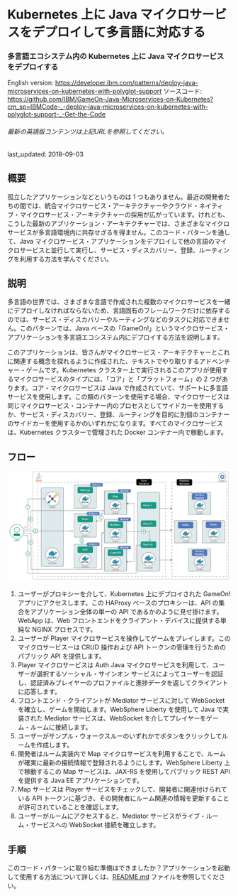 # Kubernetes 上に Java マイクロサービスをデプロイして多言語に対応する

### 多言語エコシステム内の Kubernetes 上に Java マイクロサービスをデプロイする

English version: https://developer.ibm.com/patterns/deploy-java-microservices-on-kubernetes-with-polyglot-support
  ソースコード: https://github.com/IBM/GameOn-Java-Microservices-on-Kubernetes?cm_sp=IBMCode-_-deploy-java-microservices-on-kubernetes-with-polyglot-support-_-Get-the-Code

###### 最新の英語版コンテンツは上記URLを参照してください。
last_updated: 2018-09-03

 
## 概要

孤立したアプリケーションなどというものは 1 つもありません。最近の開発者たちの間では、統合マイクロサービス・アーキテクチャーやクラウド・ネイティブ・マイクロサービス・アーキテクチャーの採用が広がっています。けれども、こうした最新のアプリケーション・アーキテクチャーでは、さまざまなマイクロサービスが多言語環境内に共存せざるを得ません。このコード・パターンを通して、Java マイクロサービス・アプリケーションをデプロイして他の言語のマイクロサービスと並行して実行し、サービス・ディスカバリー、登録、ルーティングを利用する方法を学んでください。

## 説明

多言語の世界では、さまざまな言語で作成された複数のマイクロサービスを一緒にデプロイしなければならないため、言語固有のフレームワークだけに依存するのでは、サービス・ディスカバリーやルーティングなどのタスクに対応できません。このパターンでは、Java ベースの「GameOn!」というマイクロサービス・アプリケーションを多言語エコシステム内にデプロイする方法を説明します。

このアプリケーションは、皆さんがマイクロサービス・アーキテクチャーとこれに関連する概念を探れるように作成された、テキストでやり取りするアドベンチャー・ゲームです。Kubernetes クラスター上で実行されるこのアプリが使用するマイクロサービスのタイプには、「コア」と「プラットフォーム」の 2 つがあります。コア・マイクロサービスは Java で作成されていて、サポートに多言語サービスを使用します。この類のパターンを使用する場合、マイクロサービスは同じマイクロサービス・コンテナー内のプロセスとしてサイドカーを使用するか、サービス・ディスカバリー、登録、ルーティングを目的に別個のコンテナーのサイドカーを使用するかのいずれかになります。すべてのマイクロサービスは、Kubernetes クラスターで管理された Docker コンテナー内で稼動します。

## フロー

![Kubernetes 上にマイクロサービスをデプロイする場合のフロー図](./images/arch-adventure-game.png)

1. ユーザーがプロキシーを介して、Kubernetes 上にデプロイされた GameOn! アプリにアクセスします。この HAProxy ベースのプロキシーは、API の集合をアプリケーション全体の単一の API であるかのように見せ掛けます。WebApp は、Web フロントエンドをクライアント・デバイスに提供する単純な NGINX プロセスです。
2. ユーザーが Player マイクロサービスを操作してゲームをプレイします。このマイクロサービスーは CRUD 操作および API トークンの管理を行うためのパブリック API を提供します。
3. Player マイクロサービスは Auth Java マイクロサービスを利用して、ユーザーが選択するソーシャル・サインオン サービスによってユーザーを認証し、認証済みプレイヤーのプロファイルと進捗データを返してクライアントに応答します。
4. フロントエンド・クライアントが Mediator サービスに対して WebSocket を確立し、ゲームを開始します。WebSphere Liberty を使用して Java で実装された Mediator サービスは、WebSocket を介してプレイヤーをゲーム・ルームに接続します。
5. ユーザーがサンプル・ウォークスルーのいずれかでボタンをクリックしてルームを作成します。
6. 開発者はルーム実装内で Map マイクロサービスを利用することで、ルームが確実に最新の接続情報で登録されるようにします。WebSphere Liberty 上で稼動するこの Map サービスは、JAX-RS を使用してパブリック REST API を提供する Java EE アプリケーションです。
7. Map サービスは Player サービスをチェックして、開発者に関連付けられている API トークンに基づき、その開発者にルーム関連の情報を更新することが許可されていることを確認します。
8. ユーザーがルームにアクセスすると、Mediator サービスがライブ・ルーム・サービスへの WebSocket 接続を確立します。

## 手順

このコード・パターンに取り組む準備はできましたか？アプリケーションを起動して使用する方法について詳しくは、[README.md](https://github.com/IBM/GameOn-Java-Microservices-on-Kubernetes/blob/master/README.md) ファイルを参照してください。
